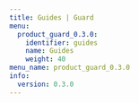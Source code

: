 ```yaml
---
title: Guides | Guard
menu:
  product_guard_0.3.0:
    identifier: guides
    name: Guides
    weight: 40
menu_name: product_guard_0.3.0
info:
  version: 0.3.0
---
```


